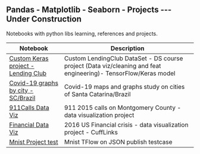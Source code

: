 <h2>Pandas - Matplotlib - Seaborn - Projects --- Under Construction</h2>
<p>Notebooks with python libs learning, references and projects.</p>
<table>
<thead>
<tr>
<th>Notebook</th>
<th>Description</th>
</tr>
</thead>
<tbody>
<tr>
<td><a href="https://github.com/OckerGui/DataScience/blob/master/Custom_Keras_API_Project_Exercise.ipynb" rel="nofollow">Custom Keras project - Lending Club</a></td>
<td>Custom LendingClub DataSet - DS course project (Data viz/cleaning and feat engineering)- TensorFlow/Keras model</td>
</tr>
<tr>
<td><a href="https://github.com/OckerGui/DataScience/blob/master/Covid_SC_Brazil.ipynb" rel="nofollow">Covid-19 graphs by city - SC/Brazil</a></td>
<td>Covid-19 maps and graphs study on cities of Santa Catarina/Brazil</td>
</tr>
<tr>
<td><a href="https://github.com/OckerGui/DataScience/blob/master/DataVis/911CallsDataProject.ipynb" rel="nofollow">911Calls Data Viz</a></td>
<td>911 2015 calls on Montgomery County - data visualization project</td>
</tr>
<tr>
<td><a href="https://github.com/OckerGui/DataScience/blob/master/DataVis/FinancalCrisis2016Project.ipynb" rel="nofollow">Financial Data Viz</a></td>
<td>2016 US Financial crisis - data visualization project - CuffLinks</td>
</tr>
<tr>
<td><a href="https://ockergui.github.io/DataScience/DataVis/mnist.html">Mnist Project test</a></td>
<td>Mnist TFlow on JSON publish testcase</td>
</tr>
</tbody>
</table>
